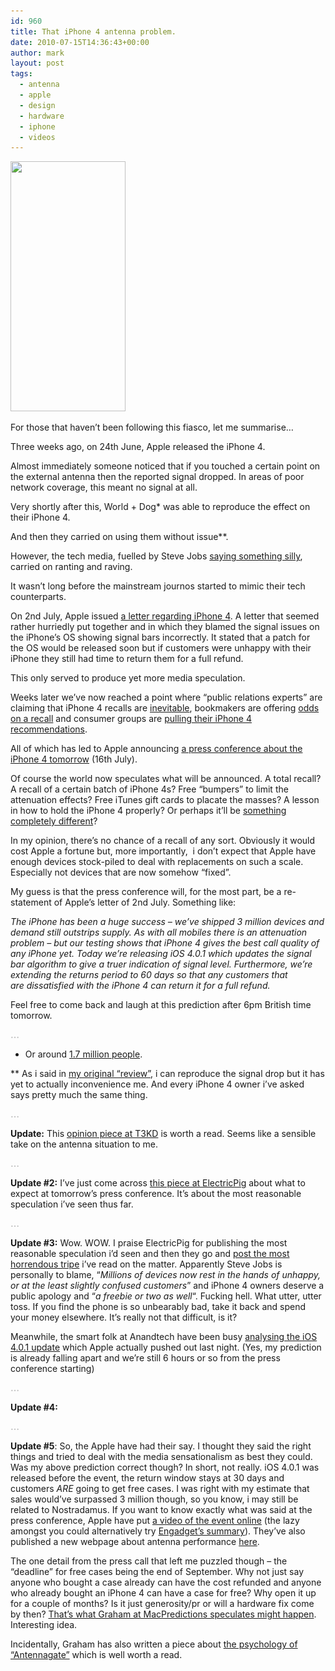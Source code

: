 ```yaml
---
id: 960
title: That iPhone 4 antenna problem.
date: 2010-07-15T14:36:43+00:00
author: mark
layout: post
tags:
  - antenna
  - apple
  - design
  - hardware
  - iphone
  - videos
---
```

<img class="alignright size-full wp-image-964" title="iphone4_ft" src="/images/fromwp/2010/07/iphone4_ft.jpg" alt="" width="184" height="400" srcset="/images/fromwp/2010/07/iphone4_ft.jpg 184w, /images/fromwp/2010/07/iphone4_ft-138x300.jpg 138w" sizes="(max-width: 184px) 100vw, 184px" />

For those that haven&#8217;t been following this fiasco, let me summarise&#8230;

Three weeks ago, on 24th June, Apple released the iPhone 4.

Almost immediately someone noticed that if you touched a certain point on the external antenna then the reported signal dropped. In areas of poor network coverage, this meant no signal at all.

Very shortly after this, World + Dog* was able to reproduce the effect on their iPhone 4.

And then they carried on using them without issue**.

However, the tech media, fuelled by Steve Jobs [saying something silly](http://arstechnica.com/apple/news/2010/06/jobs-on-iphone-4-antenna-avoid-holding-it-in-this-way.ars), carried on ranting and raving.

It wasn&#8217;t long before the mainstream journos started to mimic their tech counterparts.

On 2nd July, Apple issued [a letter regarding iPhone 4](http://www.apple.com/pr/library/2010/07/02appleletter.html). A letter that seemed rather hurriedly put together and in which they blamed the signal issues on the iPhone&#8217;s OS showing signal bars incorrectly. It stated that a patch for the OS would be released soon but if customers were unhappy with their iPhone they still had time to return them for a full refund.

This only served to produce yet more media speculation.

Weeks later we&#8217;ve now reached a point where &#8220;public relations experts&#8221; are claiming that iPhone 4 recalls are [inevitable](http://www.cultofmac.com/pr-experts-iphone-4-hardware-recall-is-inevitable/50565), bookmakers are offering [odds on a recall](http://www.reghardware.com/2010/07/14/paddy_power_iphone/) and consumer groups are [pulling their iPhone 4 recommendations](http://www.reghardware.com/2010/07/12/consumer_reports_iphone_reversal/).

All of which has led to Apple announcing [a press conference about the iPhone 4 tomorrow](http://www.guardian.co.uk/technology/blog/2010/jul/15/apple-press-conference-iphone) (16th July).

Of course the world now speculates what will be announced. A total recall? A recall of a certain batch of iPhone 4s? Free &#8220;bumpers&#8221; to limit the attenuation effects? Free iTunes gift cards to placate the masses? A lesson in how to hold the iPhone 4 properly? Or perhaps it&#8217;ll be [something completely different](http://twitter.com/ncguk/status/18586409573)?

In my opinion, there&#8217;s no chance of a recall of any sort. Obviously it would cost Apple a fortune but, more importantly,  i don&#8217;t expect that Apple have enough devices stock-piled to deal with replacements on such a scale. Especially not devices that are now somehow &#8220;fixed&#8221;.

My guess is that the press conference will, for the most part, be a re-statement of Apple&#8217;s letter of 2nd July. Something like:

_The iPhone has been a huge success &#8211; we&#8217;ve shipped 3 million devices and demand still outstrips supply. As with all mobiles there is an attenuation problem &#8211; but our testing shows that iPhone 4 gives the best call quality of any iPhone yet. Today we&#8217;re releasing iOS 4.0.1 which updates the signal bar algorithm to give a truer indication of signal level. Furthermore, we&#8217;re extending the returns period to 60 days so that any customers that are dissatisfied with the iPhone 4 can return it for a full refund._

Feel free to come back and laugh at this prediction after 6pm British time tomorrow.

<span style="color: #c0c0c0;"><strong>&#8230;</strong></span>

* Or around [1.7 million people](http://www.apple.com/pr/library/2010/06/28iphone.html).

** As i said in [my original &#8220;review&#8221;](http://www.sallonoroff.co.uk/blog/2010/07/my-first-iphone/), i can reproduce the signal drop but it has yet to actually inconvenience me. And every iPhone 4 owner i&#8217;ve asked says pretty much the same thing.

<span style="color: #c0c0c0;"><strong>&#8230;</strong></span>

**Update:** This [opinion piece at T3KD](http://t3kd.com/blog/2010/07/14/maybe-apple-was-telling-the-truth) is worth a read. Seems like a sensible take on the antenna situation to me.

<span style="color: #c0c0c0;"><strong>&#8230;</strong></span>

**Update #2:** I&#8217;ve just come across [this piece at ElectricPig](http://electricpig.co.uk/2010/07/15/apples-iphone-4-announcement-is-likely-to-be-about-ios-4-0-1/) about what to expect at tomorrow&#8217;s press conference. It&#8217;s about the most reasonable speculation i&#8217;ve seen thus far.

**<span style="color: #c0c0c0;">&#8230;</span>**

**Update #3:** Wow. WOW. I praise ElectricPig for publishing the most reasonable speculation i&#8217;d seen and then they go and [post the most horrendous tripe](http://electricpig.co.uk/2010/07/16/iphone-4-announcement-how-steve-jobs-can-make-everything-ok/) i&#8217;ve read on the matter. Apparently Steve Jobs is personally to blame, &#8220;_Millions of devices now rest in the hands of unhappy, or at the least slightly confused customers_&#8221; and iPhone 4 owners deserve a public apology and &#8220;_a freebie or two as well_&#8220;. Fucking hell. What utter, utter toss. If you find the phone is so unbearably bad, take it back and spend your money elsewhere. It&#8217;s really not that difficult, is it?

Meanwhile, the smart folk at Anandtech have been busy [analysing the iOS 4.0.1 update](http://www.anandtech.com/show/3821/iphone-4-redux-analyzing-apples-ios-41-signal-fix) which Apple actually pushed out last night. (Yes, my prediction is already falling apart and we&#8217;re still 6 hours or so from the press conference starting)

**<span style="color: #c0c0c0;">&#8230;</span>**

**Update #4:**

<span class="embed-youtube" style="text-align:center; display: block;"></span>

<p style="text-align: left;">
  <span style="color: #c0c0c0;"><strong>&#8230;</strong></span>
</p>

<p style="text-align: left;">
  <strong>Update #5</strong>: So, the Apple have had their say. I thought they said the right things and tried to deal with the media sensationalism as best they could. Was my above prediction correct though? In short, not really. iOS 4.0.1 was released before the event, the return window stays at 30 days and customers <em>ARE</em> going to get free cases. I was right with my estimate that sales would&#8217;ve surpassed 3 million though, so you know, i may still be related to Nostradamus. If you want to know exactly what was said at the press conference, Apple have put <a href="http://events.apple.com.edgesuite.net/100716iab73asc/event/index.html">a video of the event online</a> (the lazy amongst you could alternatively try <a href="http://www.engadget.com/2010/07/16/apple-to-give-away-free-bumpers-to-iphone-4-users/">Engadget&#8217;s summary</a>). They&#8217;ve also published a new webpage about antenna performance <a href="http://www.apple.com/antenna/">here</a>.
</p>

<p style="text-align: left;">
  The one detail from the press call that left me puzzled though &#8211; the &#8220;deadline&#8221; for free cases being the end of September. Why not just say anyone who bought a case already can have the cost refunded and anyone who already bought an iPhone 4 can have a case for free? Why open it up for a couple of months? Is it just generosity/pr or will a hardware fix come by then? <a href="http://www.macpredictions.com/2010/07/possible-october-deathgrip-fix.html">That&#8217;s what Graham at MacPredictions speculates might happen</a>. Interesting idea.
</p>

<p style="text-align: left;">
  Incidentally, Graham has also written a piece about <a href="http://www.macpredictions.com/2010/07/psychology-of-antennagate-how.html">the psychology of &#8220;Antennagate&#8221;</a> which is well worth a read.
</p>